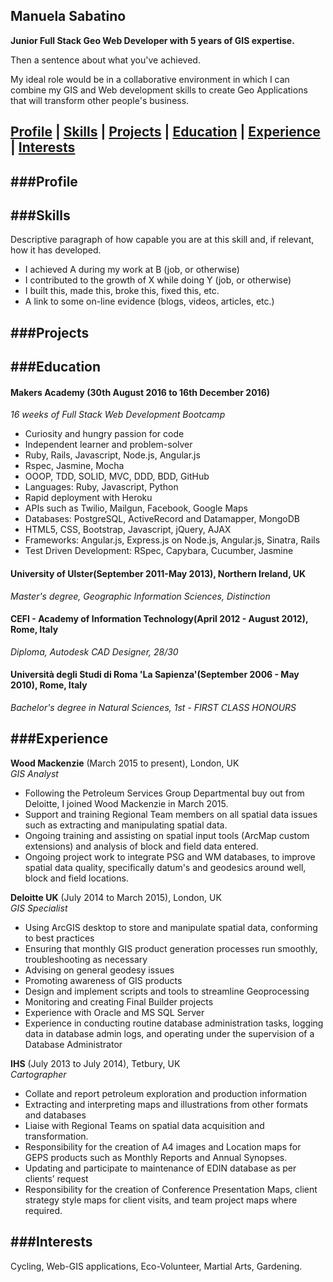 ## Manuela Sabatino

**Junior Full Stack Geo Web Developer with 5 years of GIS expertise.**

Then a sentence about what you've achieved. 

My ideal role would be in a collaborative environment in which I can combine my GIS and Web development skills to create Geo Applications that will transform other people's business.

[Profile](#profile) | [Skills](#skills) | [Projects](#projects) | [Education](#education) | [Experience](#experience) | [Interests](#interests)
----------

###<a name="profile">Profile</a>
-------

###<a name="skills">Skills</a>
-------
Descriptive paragraph of how capable you are at this skill and, if relevant, how it has developed.

- I achieved A during my work at B (job, or otherwise)
- I contributed to the growth of X while doing Y (job, or otherwise)
- I built this, made this, broke this, fixed this, etc.
- A link to some on-line evidence (blogs, videos, articles, etc.)


###<a name="projects">Projects</a>
-------


###<a name="education">Education</a>
-------
#### Makers Academy (30th August 2016 to 16th December 2016)
_16 weeks of Full Stack Web Development Bootcamp_

- Curiosity and hungry passion for code
- Independent learner and problem-solver
- Ruby, Rails, Javascript, Node.js, Angular.js
- Rspec, Jasmine, Mocha
- OOOP, TDD, SOLID, MVC, DDD, BDD, GitHub
- Languages: Ruby, Javascript, Python
- Rapid deployment with Heroku
- APIs such as Twilio, Mailgun, Facebook, Google Maps
- Databases: PostgreSQL, ActiveRecord and Datamapper, MongoDB
- HTML5, CSS, Bootstrap, Javascript, jQuery, AJAX
- Frameworks: Angular.js, Express.js on Node.js, Angular.js, Sinatra, Rails 
- Test Driven Development: RSpec, Capybara, Cucumber, Jasmine

#### University of Ulster(September 2011-May 2013), Northern Ireland, UK
_Master's degree, Geographic Information Sciences, Distinction_


#### CEFI - Academy of Information Technology(April 2012 - August 2012), Rome, Italy
_Diploma, Autodesk CAD Designer, 28/30_


#### Università degli Studi di Roma 'La Sapienza'(September 2006 - May 2010), Rome, Italy
_Bachelor's degree in Natural Sciences, 1st - FIRST CLASS HONOURS_


###<a name="experience">Experience</a>
-------

**Wood Mackenzie** (March 2015 to present), London, UK   
*GIS Analyst* 
- Following the Petroleum Services Group Departmental buy out from Deloitte, I joined Wood Mackenzie in March 2015.
- Support and training Regional Team members on all spatial data issues such as extracting and manipulating spatial data.
- Ongoing training and assisting on spatial input tools (ArcMap custom extensions) and analysis of block and field data entered.
- Ongoing project work to integrate PSG and WM databases, to improve spatial data quality, specifically datum's and geodesics around well, block and field locations.

**Deloitte UK** (July 2014 to March 2015), London, UK    
*GIS Specialist* 
- Using ArcGIS desktop to store and manipulate spatial data, conforming to best practices
- Ensuring that monthly GIS product generation processes run smoothly, troubleshooting as necessary
- Advising on general geodesy issues
- Promoting awareness of GIS products
- Design and implement scripts and tools to streamline Geoprocessing 
- Monitoring and creating Final Builder projects 
- Experience with Oracle and MS SQL Server
- Experience in conducting routine database administration tasks, logging data in database admin logs, and operating under the supervision of a Database Administrator

**IHS** (July 2013 to July 2014), Tetbury, UK    
*Cartographer* 
-	Collate and report petroleum exploration and production information
-	Extracting and interpreting maps and illustrations from other formats and databases
-	Liaise with Regional Teams on spatial data acquisition and transformation.
-	Responsibility for the creation of A4 images and Location maps for GEPS products such as Monthly Reports and Annual Synopses.
-	Updating and participate to maintenance of EDIN database as per clients’ request
-	Responsibility for the creation of Conference Presentation Maps, client strategy style maps for client visits, and team project maps where required.


###<a name="interests">Interests</a>
--------
Cycling, Web-GIS applications, Eco-Volunteer, Martial Arts, Gardening.

